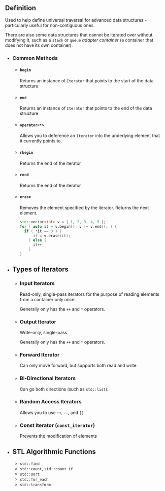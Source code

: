 ## Definition
Used to help define universal traversal for advanced data structures - particularly useful for non-contiguous ones.

There are also some data structures that cannot be iterated over without modifying it, such as a `stack` or `queue` *adapter container* (a container that does not have its own container).
- ### Common Methods
	- #### `begin`
	  Returns an instance of `Iterator` that points to the start of the data structure
	- #### `end`
	  Returns an instance of `Iterator` that points to the end of the data structure
	- #### `operator<*>`
	  Allows you to deference an `Iterator` into the underlying element that it currently points to.
	- #### `rbegin`
	  Returns the end of the iterator
	- #### `rend`
	  Returns the end of the iterator
	- #### `erase`
	  Removes the element specified by the iterator. Returns the next element.
	  ```cpp
	  std::vector<int> v = { 1, 2, 3, 4, 5 };
	  for ( auto it = v.begin(); v != v.end(); ) {
	  	if ( *it == 3 ) {
	        it = v.erase(it);
	      } else {
	        it++;
	      }
	  }
	  ```
- ## Types of Iterators
	- ### Input Iterators
	  Read-only, single-pass iterators for the purpose of reading elements from a container only once.
	  
	  Generally only has the `++` and `*` operators.
	- ### Output Iterator
	  Write-only, single-pass
	  
	  Generally only has the `++` and `*` operators.
	- ### Forward Iterator
	  Can only move forward, but supports both read and write
	- ### Bi-Directional Iterators
	  Can go both directions (such as `std::list`).
	- ### Random Access Iterators
	  Allows you to use `++`, `--`, and `[]`
	- ### Const Iterator (`const_iterator`)
	  Prevents the modification of elements
- ## STL Algorithmic Functions
  * `std::find`
  * `std::count`, `std::count_if`
  * `std::sort`
  * `std::for_each`
  * `std::transform`